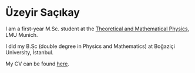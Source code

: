 # Üzeyir Saçıkay

I am a first-year M.Sc. student at the [Theoretical and Mathematical Physics](https://www.theorie.physik.uni-muenchen.de/TMP/), LMU Munich.

I did my B.Sc (double degree in Physics and Mathematics) at Boğaziçi University, İstanbul.

My CV can be found [here](https://github.com/uzeyirsc/uzeyirsc.github.io/blob/main/assets/cv.pdf).
